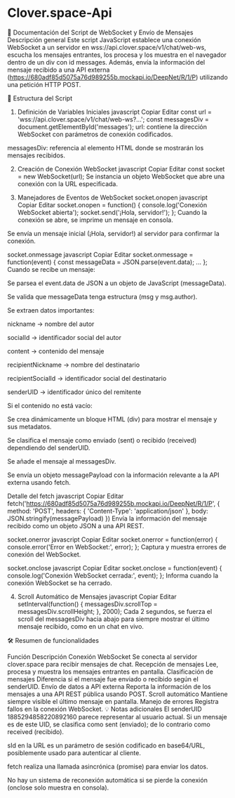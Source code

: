 # Clover.space-Api

📜 Documentación del Script de WebSocket y Envío de Mensajes
Descripción general
Este script JavaScript establece una conexión WebSocket a un servidor en wss://api.clover.space/v1/chat/web-ws, escucha los mensajes entrantes, los procesa y los muestra en el navegador dentro de un div con id messages.
Además, envía la información del mensaje recibido a una API externa (https://680adf85d5075a76d989255b.mockapi.io/DeepNet/R/1/P) utilizando una petición HTTP POST.

📂 Estructura del Script
1. Definición de Variables Iniciales
javascript
Copiar
Editar
const url = 'wss://api.clover.space/v1/chat/web-ws?...'; 
const messagesDiv = document.getElementById('messages');
url: contiene la dirección WebSocket con parámetros de conexión codificados.

messagesDiv: referencia al elemento HTML donde se mostrarán los mensajes recibidos.

2. Creación de Conexión WebSocket
javascript
Copiar
Editar
const socket = new WebSocket(url);
Se instancia un objeto WebSocket que abre una conexión con la URL especificada.

3. Manejadores de Eventos de WebSocket
socket.onopen
javascript
Copiar
Editar
socket.onopen = function() {
  console.log('Conexión WebSocket abierta');
  socket.send('¡Hola, servidor!');
};
Cuando la conexión se abre, se imprime un mensaje en consola.

Se envía un mensaje inicial (¡Hola, servidor!) al servidor para confirmar la conexión.

socket.onmessage
javascript
Copiar
Editar
socket.onmessage = function(event) {
  const messageData = JSON.parse(event.data);
  ...
};
Cuando se recibe un mensaje:

Se parsea el event.data de JSON a un objeto de JavaScript (messageData).

Se valida que messageData tenga estructura (msg y msg.author).

Se extraen datos importantes:

nickname → nombre del autor

socialId → identificador social del autor

content → contenido del mensaje

recipientNickname → nombre del destinatario

recipientSocialId → identificador social del destinatario

senderUID → identificador único del remitente

Si el contenido no está vacío:

Se crea dinámicamente un bloque HTML (div) para mostrar el mensaje y sus metadatos.

Se clasifica el mensaje como enviado (sent) o recibido (received) dependiendo del senderUID.

Se añade el mensaje al messagesDiv.

Se envía un objeto messagePayload con la información relevante a la API externa usando fetch.

Detalle del fetch
javascript
Copiar
Editar
fetch('https://680adf85d5075a76d989255b.mockapi.io/DeepNet/R/1/P', {
  method: 'POST',
  headers: { 'Content-Type': 'application/json' },
  body: JSON.stringify(messagePayload)
})
Envía la información del mensaje recibido como un objeto JSON a una API REST.

socket.onerror
javascript
Copiar
Editar
socket.onerror = function(error) {
  console.error('Error en WebSocket:', error);
};
Captura y muestra errores de conexión del WebSocket.

socket.onclose
javascript
Copiar
Editar
socket.onclose = function(event) {
  console.log('Conexión WebSocket cerrada:', event);
};
Informa cuando la conexión WebSocket se ha cerrado.

4. Scroll Automático de Mensajes
javascript
Copiar
Editar
setInterval(function() {
  messagesDiv.scrollTop = messagesDiv.scrollHeight;
}, 2000);
Cada 2 segundos, se fuerza el scroll del messagesDiv hacia abajo para siempre mostrar el último mensaje recibido, como en un chat en vivo.

🛠️ Resumen de funcionalidades

Función	Descripción
Conexión WebSocket	Se conecta al servidor clover.space para recibir mensajes de chat.
Recepción de mensajes	Lee, procesa y muestra los mensajes entrantes en pantalla.
Clasificación de mensajes	Diferencia si el mensaje fue enviado o recibido según el senderUID.
Envío de datos a API externa	Reporta la información de los mensajes a una API REST pública usando POST.
Scroll automático	Mantiene siempre visible el último mensaje en pantalla.
Manejo de errores	Registra fallos en la conexión WebSocket.
💡 Notas adicionales
El senderUID 1885294858220892160 parece representar al usuario actual.
Si un mensaje es de este UID, se clasifica como sent (enviado); de lo contrario como received (recibido).

sId en la URL es un parámetro de sesión codificado en base64/URL, posiblemente usado para autenticar al cliente.

fetch realiza una llamada asincrónica (promise) para enviar los datos.

No hay un sistema de reconexión automática si se pierde la conexión (onclose solo muestra en consola).

